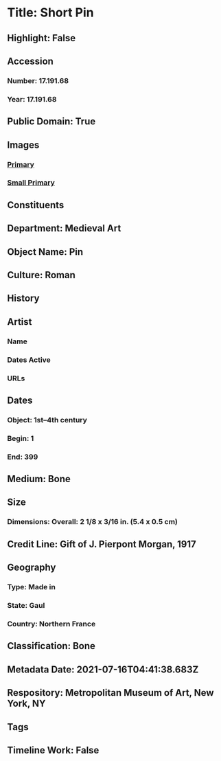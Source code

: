 # Title: Short Pin
## Highlight: False
## Accession
### Number: 17.191.68
### Year: 17.191.68
## Public Domain: True
## Images
### [Primary](https://images.metmuseum.org/CRDImages/md/original/sf17-191-68s1.jpg)
### [Small Primary](https://images.metmuseum.org/CRDImages/md/web-large/sf17-191-68s1.jpg)
## Constituents
## Department: Medieval Art
## Object Name: Pin
## Culture: Roman
## History
## Artist
### Name
### Dates Active
### URLs
## Dates
### Object: 1st–4th century
### Begin: 1
### End: 399
## Medium: Bone
## Size
### Dimensions: Overall: 2 1/8 x 3/16 in. (5.4 x 0.5 cm)
## Credit Line: Gift of J. Pierpont Morgan, 1917
## Geography
### Type: Made in
### State: Gaul
### Country: Northern France
## Classification: Bone
## Metadata Date: 2021-07-16T04:41:38.683Z
## Respository: Metropolitan Museum of Art, New York, NY
## Tags
## Timeline Work: False